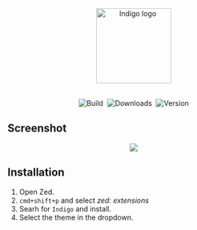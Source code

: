 <div align="center"><img alt="Indigo logo" height="150" src="https://i.ibb.co/bgzYCSd/logo.png"></div>

<br>
<div align="center">

<!-- Badges -->
![Build](https://img.shields.io/badge/built%20for-zed-6458FA?style=for-the-badge&labelColor=%23363A4F)&nbsp;&nbsp;![Downloads](https://img.shields.io/badge/dynamic/json?url=https%3A%2F%2Fapi.zed.dev%2Fextensions%3Ffilter%3DIndigo&query=%24.data%5B0%5D.download_count&style=for-the-badge&label=Downloads&labelColor=%23363A4F&color=%236458FA)&nbsp;&nbsp;![Version](https://img.shields.io/badge/dynamic/json?url=https%3A%2F%2Fapi.zed.dev%2Fextensions%3Ffilter%3DIndigo&query=%24.data%5B0%5D.version&style=for-the-badge&label=version&labelColor=%23363A4F&color=%236458FA)

</div>

## Screenshot

<div align="center"><img src="https://i.ibb.co/s6TBq39/preview-1.png"/></div>

## Installation

1. Open Zed.
2. `cmd+shift+p` and select _zed: extensions_
3. Searh for `Indigo` and install.
4. Select the theme in the dropdown.